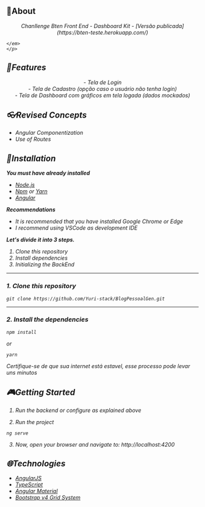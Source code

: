 ## 📌About

<div>
    <p align="center">
    <em>
        Chanllenge Bten Front End - Dashboard Kit 
- [Versão publicada](https://bten-teste.herokuapp.com/)

    </em>
    </p>
</div>

## 🚀Features

 <p align="center">
    <em>
        - Tela de Login<br>
        - Tela de Cadastro (opção caso o usuário não tenha login)<br>
        - Tela de Dashboard com gráficos em tela logada (dados mockados)<br>
    </em>
 </p>

## 👓Revised Concepts

- Angular Componentization
- Use of Routes

## 📕Installation

**You must have already installed**
- [Node.js](https://nodejs.org/en/)
- [Npm](https://www.npmjs.com/) or [Yarn](https://yarnpkg.com/)
- [Angular](https://angular.io/guide/setup-local)

**Recommendations**
-   It is recommended that you have installed Google Chrome or Edge
-   I recommend using VSCode as development IDE

**Let's divide it into 3 steps.**
1. Clone this repository
2. Install dependencies
3. Initializing the BackEnd
  ---
### 1. Clone this repository
```
git clone https://github.com/Yuri-stack/BlogPessoalGen.git
```
---
### 2. Install the dependencies
```
npm install
```
or
```
yarn
```

*Certifique-se de que sua internet está estavel, esse processo pode levar uns minutos* 

## 🎮Getting Started

1. Run the backend or configure as explained above 

2. Run the project
```
ng serve
```
3. Now, open your browser and navigate to: http://localhost:4200

## 🌐Technologies

- [AngularJS](https://angular.io/)
- [TypeScript](https://www.typescriptlang.org/)
- [Angular Material](https://material.angular.io/)
- [Bootstrap v4 Grid System](https://getbootstrap.com/docs/4.0/layout/grid/)
